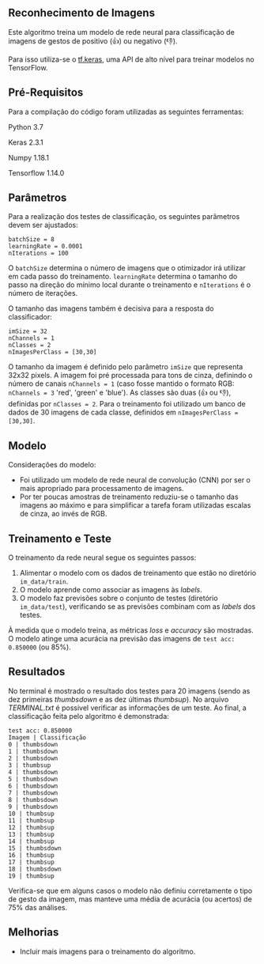 ## Reconhecimento de Imagens

Este algoritmo treina um modelo de rede neural para classificação de imagens de gestos de positivo (:thumbsup:) ou negativo (:thumbsdown:). 

Para isso utiliza-se o [tf.keras](https://keras.io/guides/), uma API de alto nível para treinar modelos no TensorFlow.

## Pré-Requisitos

Para a compilação do código foram utilizadas as seguintes ferramentas:

Python 3.7

Keras 2.3.1

Numpy 1.18.1

Tensorflow 1.14.0

## Parâmetros 

Para a realização dos testes de classificação, os seguintes parâmetros devem ser ajustados:

```
batchSize = 8
learningRate = 0.0001
nIterations = 100
```
O `batchSize` determina o número de imagens que o otimizador irá utilizar em cada passo do treinamento. 
`learningRate` determina o tamanho do passo na direção do mínimo local durante o treinamento e `nIterations` é o número de iterações. 

O tamanho das imagens também é decisiva para a resposta do classificador:

```
imSize = 32
nChannels = 1   
nClasses = 2
nImagesPerClass = [30,30] 
```
O tamanho da imagem é definido pelo parâmetro `imSize` que representa 32x32 pixels. A imagem foi pré processada para tons de cinza, definindo o número de canais `nChannels = 1` (caso fosse mantido o formato RGB: `nChannels = 3` 'red', 'green' e 'blue'). As classes são duas (:thumbsup: ou :thumbsdown:), definidas por `nClasses = 2`. Para o treinamento foi utilizado um banco de dados de 30 imagens de cada classe, definidos em `nImagesPerClass = [30,30]`.

## Modelo

Considerações do modelo:

* Foi utilizado um modelo de rede neural de convolução (CNN) por ser o mais apropriado para processamento de imagens.
* Por ter poucas amostras de treinamento reduziu-se o tamanho das imagens ao máximo e para simplificar a tarefa foram utilizadas escalas de cinza, ao invés de RGB.

## Treinamento e Teste

O treinamento da rede neural segue os seguintes passos:

1. Alimentar o modelo com os dados de treinamento que estão no diretório `im_data/train`.
2. O modelo aprende como associar as imagens às *labels*.
3. O modelo faz previsões sobre o conjunto de testes (diretório `im_data/test`), verificando se as previsões combinam com as *labels* dos testes.

À medida que o modelo treina, as métricas *loss* e *accuracy* são mostradas. O modelo atinge uma acurácia na previsão das imagens de `test acc: 0.850000` (ou 85%). 

## Resultados

No terminal é mostrado o resultado dos testes para 20 imagens (sendo as dez primeiras *thumbsdown* e as dez últimas *thumbsup*). No arquivo *TERMINAL.txt* é possivel verificar as informações de um teste. Ao final, a classificação feita pelo algoritmo é demonstrada:

```
test acc: 0.850000
Imagem | Classificação
0 | thumbsdown
1 | thumbsdown
2 | thumbsdown
3 | thumbsup
4 | thumbsdown
5 | thumbsdown
6 | thumbsdown
7 | thumbsdown
8 | thumbsdown
9 | thumbsdown
10 | thumbsup
11 | thumbsup
12 | thumbsup
13 | thumbsup
14 | thumbsup
15 | thumbsdown
16 | thumbsup
17 | thumbsup
18 | thumbsdown
19 | thumbsup
```

Verifica-se que em alguns casos o modelo não definiu corretamente o tipo de gesto da imagem, mas manteve uma média de acurácia (ou acertos) de 75% das análises.  

## Melhorias

* Incluir mais imagens para o treinamento do algoritmo.
